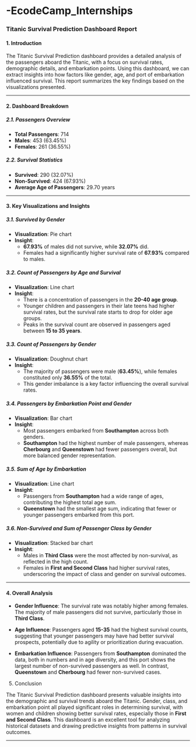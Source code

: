# -EcodeCamp_Internships
### Titanic Survival Prediction Dashboard Report

#### 1. **Introduction**

The Titanic Survival Prediction dashboard provides a detailed analysis of the passengers aboard the Titanic, with a focus on survival rates, demographic details, and embarkation points. Using this dashboard, we can extract insights into how factors like gender, age, and port of embarkation influenced survival. This report summarizes the key findings based on the visualizations presented.

---

#### 2. **Dashboard Breakdown**

##### **2.1. Passengers Overview**
- **Total Passengers**: 714
- **Males**: 453 (63.45%)
- **Females**: 261 (36.55%)

##### **2.2. Survival Statistics**
- **Survived**: 290 (32.07%)
- **Non-Survived**: 424 (67.93%)
- **Average Age of Passengers**: 29.70 years

---

#### 3. **Key Visualizations and Insights**

##### **3.1. Survived by Gender**
- **Visualization**: Pie chart
- **Insight**: 
  - **67.93%** of males did not survive, while **32.07%** did.
  - Females had a significantly higher survival rate of **67.93%** compared to males.

##### **3.2. Count of Passengers by Age and Survival**
- **Visualization**: Line chart
- **Insight**:
  - There is a concentration of passengers in the **20-40 age group**.
  - Younger children and passengers in their late teens had higher survival rates, but the survival rate starts to drop for older age groups.
  - Peaks in the survival count are observed in passengers aged between **15 to 35 years**.

##### **3.3. Count of Passengers by Gender**
- **Visualization**: Doughnut chart
- **Insight**:
  - The majority of passengers were male (**63.45%**), while females constituted only **36.55%** of the total.
  - This gender imbalance is a key factor influencing the overall survival rates.

##### **3.4. Passengers by Embarkation Point and Gender**
- **Visualization**: Bar chart
- **Insight**:
  - Most passengers embarked from **Southampton** across both genders.
  - **Southampton** had the highest number of male passengers, whereas **Cherbourg** and **Queenstown** had fewer passengers overall, but more balanced gender representation.

##### **3.5. Sum of Age by Embarkation**
- **Visualization**: Line chart
- **Insight**:
  - Passengers from **Southampton** had a wide range of ages, contributing the highest total age sum.
  - **Queenstown** had the smallest age sum, indicating that fewer or younger passengers embarked from this port.

##### **3.6. Non-Survived and Sum of Passenger Class by Gender**
- **Visualization**: Stacked bar chart
- **Insight**:
  - Males in **Third Class** were the most affected by non-survival, as reflected in the high count.
  - Females in **First and Second Class** had higher survival rates, underscoring the impact of class and gender on survival outcomes.

---

#### 4. **Overall Analysis**

- **Gender Influence**: The survival rate was notably higher among females. The majority of male passengers did not survive, particularly those in **Third Class**.
  
- **Age Influence**: Passengers aged **15-35** had the highest survival counts, suggesting that younger passengers may have had better survival prospects, potentially due to agility or prioritization during evacuation.

- **Embarkation Influence**: Passengers from **Southampton** dominated the data, both in numbers and in age diversity, and this port shows the largest number of non-survived passengers as well. In contrast, **Queenstown** and **Cherbourg** had fewer non-survived cases.

5. Conclusion

The Titanic Survival Prediction dashboard presents valuable insights into the demographic and survival trends aboard the Titanic. Gender, class, and embarkation point all played significant roles in determining survival, with women and children showing better survival rates, especially those in **First and Second Class**. This dashboard is an excellent tool for analyzing historical datasets and drawing predictive insights from patterns in survival outcomes.

---


